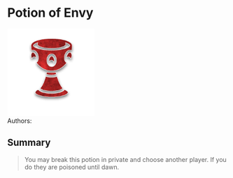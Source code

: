 # Potion of Envy
<img src="https://raw.githubusercontent.com/yoyosource/BOTC-HomeBrew/master/Potion/Red/Potion of Envy/image.png" alt="drawing" width="200"/>\
Authors: 

## Summary
> You may break this potion in private and choose another player. If you do they are poisoned until dawn.

